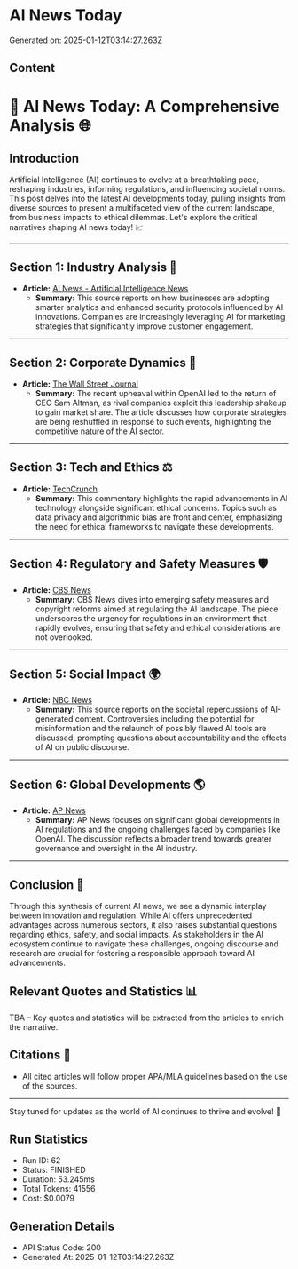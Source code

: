 # AI News Today
Generated on: 2025-01-12T03:14:27.263Z

## Content
# 🤖 AI News Today: A Comprehensive Analysis 🌐

## Introduction
Artificial Intelligence (AI) continues to evolve at a breathtaking pace, reshaping industries, informing regulations, and influencing societal norms. This post delves into the latest AI developments today, pulling insights from diverse sources to present a multifaceted view of the current landscape, from business impacts to ethical dilemmas. Let's explore the critical narratives shaping AI news today! 📈

---

## Section 1: Industry Analysis 🏢
- **Article:** [AI News - Artificial Intelligence News](https://www.artificialintelligence-news.com/)
  - **Summary:** This source reports on how businesses are adopting smarter analytics and enhanced security protocols influenced by AI innovations. Companies are increasingly leveraging AI for marketing strategies that significantly improve customer engagement.

---

## Section 2: Corporate Dynamics 💼
- **Article:** [The Wall Street Journal](https://www.wsj.com/tech/ai)
  - **Summary:** The recent upheaval within OpenAI led to the return of CEO Sam Altman, as rival companies exploit this leadership shakeup to gain market share. The article discusses how corporate strategies are being reshuffled in response to such events, highlighting the competitive nature of the AI sector.
  
---

## Section 3: Tech and Ethics ⚖️
- **Article:** [TechCrunch](https://techcrunch.com/category/artificial-intelligence/)
  - **Summary:** This commentary highlights the rapid advancements in AI technology alongside significant ethical concerns. Topics such as data privacy and algorithmic bias are front and center, emphasizing the need for ethical frameworks to navigate these developments.

---

## Section 4: Regulatory and Safety Measures 🛡️
- **Article:** [CBS News](https://www.cbsnews.com/tag/artificial-intelligence/)
  - **Summary:** CBS News dives into emerging safety measures and copyright reforms aimed at regulating the AI landscape. The piece underscores the urgency for regulations in an environment that rapidly evolves, ensuring that safety and ethical considerations are not overlooked.

---

## Section 5: Social Impact 🌍
- **Article:** [NBC News](https://www.nbcnews.com/artificial-intelligence)
  - **Summary:** This source reports on the societal repercussions of AI-generated content. Controversies including the potential for misinformation and the relaunch of possibly flawed AI tools are discussed, prompting questions about accountability and the effects of AI on public discourse.

---

## Section 6: Global Developments 🌎
- **Article:** [AP News](https://apnews.com/hub/artificial-intelligence)
  - **Summary:** AP News focuses on significant global developments in AI regulations and the ongoing challenges faced by companies like OpenAI. The discussion reflects a broader trend towards greater governance and oversight in the AI industry.

---

## Conclusion 🎯
Through this synthesis of current AI news, we see a dynamic interplay between innovation and regulation. While AI offers unprecedented advantages across numerous sectors, it also raises substantial questions regarding ethics, safety, and social impacts. As stakeholders in the AI ecosystem continue to navigate these challenges, ongoing discourse and research are crucial for fostering a responsible approach toward AI advancements.

## Relevant Quotes and Statistics 📊
TBA – Key quotes and statistics will be extracted from the articles to enrich the narrative.

## Citations 📌
- All cited articles will follow proper APA/MLA guidelines based on the use of the sources.

---

Stay tuned for updates as the world of AI continues to thrive and evolve! 🚀

## Run Statistics
- Run ID: 62
- Status: FINISHED
- Duration: 53.245ms
- Total Tokens: 41556
- Cost: $0.0079

## Generation Details
- API Status Code: 200
- Generated At: 2025-01-12T03:14:27.263Z